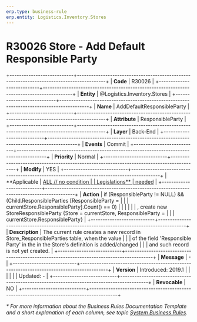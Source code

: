 ```yaml
---
erp.type: business-rule
erp.entity: Logistics.Inventory.Stores
---
```


# R30026 Store - Add Default Responsible Party
+---------------------------+------------------------------------------------------------------------------------------+
| **Code**                  | R30026                                                                                   |
+---------------------------+------------------------------------------------------------------------------------------+
| **Entity**                | @Logistics.Inventory.Stores                                                              |
+---------------------------+------------------------------------------------------------------------------------------+
| **Name**                  | AddDefaultResponsibleParty                                                               |
+---------------------------+------------------------------------------------------------------------------------------+
| **Attribute**             | ResponsibleParty                                                                         |
+---------------------------+------------------------------------------------------------------------------------------+
| **Layer**                 | Back-End                                                                                 |
+---------------------------+------------------------------------------------------------------------------------------+
| **Events**                | Commit                                                                                   |
+---------------------------+------------------------------------------------------------------------------------------+
| **Priority**              | Normal                                                                                   |
+---------------------------+------------------------------------------------------------------------------------------+
| **Modify**                | YES                                                                                      |
+---------------------------+------------------------------------------------------------------------------------------+
| **Applicable              | [ALL // no condition                                                                     |
| Legislations**            | needed](xref:applicable-legislations)                                                    |
+---------------------------+------------------------------------------------------------------------------------------+
| **Action**                | if (ResponsibleParty != NULL) && (Child.ResponsibleParties \[ResponsibleParty =          |
|                           | currentStore.ResponsibleParty\].Count() == 0)                                            |
|                           |                                                                                          |
|                           | , create new StoreResponsibleParty {Store = currentStore, ResponsibleParty =             |
|                           | currentStore.ResponsibleParty}                                                           |
+---------------------------+------------------------------------------------------------------------------------------+
| **Description**           | The current rule creates a new record in Store_ResponsibleParties table, when the value  |
|                           | of the field \'Responsible Party\' in the in the Store\'s definition is added/changed    |
|                           | and such record is not yet created.                                                      |
+---------------------------+------------------------------------------------------------------------------------------+
| **Message**               | \-                                                                                       |
+---------------------------+------------------------------------------------------------------------------------------+
| **Version**               | Introduced: 2019.1                                                                       |
|                           |                                                                                          |
|                           | Updated: -                                                                               |
+---------------------------+------------------------------------------------------------------------------------------+
| **Revocable**             | NO                                                                                       |
+---------------------------+------------------------------------------------------------------------------------------+

*\* For more information about the Business Rules Documentation Template and a short explanation of each column, see
topic [System Business Rules](../templates/template-description-system-business-rules.md).*
